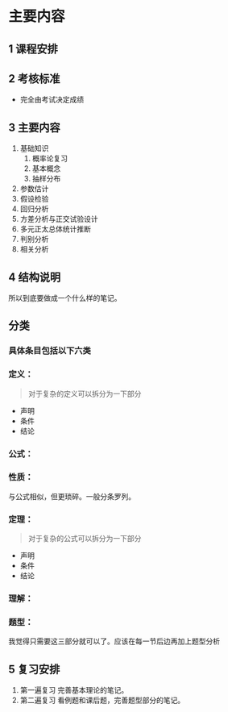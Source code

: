 # 主要内容


## 1 课程安排

## 2 考核标准

* 完全由考试决定成绩

## 3 主要内容

1. 基础知识
   1. 概率论复习
   2. 基本概念
   3. 抽样分布
2. 参数估计
3. 假设检验
4. 回归分析
5. 方差分析与正交试验设计
6. 多元正太总体统计推断
7. 判别分析
8. 相关分析

## 4 结构说明

所以到底要做成一个什么样的笔记。

## 分类
### 具体条目包括以下六类

### 定义：
> 对于复杂的定义可以拆分为一下部分
* 声明
* 条件
* 结论
### 公式：

### 性质：
与公式相似，但更琐碎。一般分条罗列。
### 定理：
> 对于复杂的公式可以拆分为一下部分
* 声明
* 条件
* 结论

### 理解：

### 题型：

我觉得只需要这三部分就可以了。应该在每一节后边再加上题型分析

## 5 复习安排

1. 第一遍复习
完善基本理论的笔记。
2. 第二遍复习
看例题和课后题，完善题型部分的笔记。